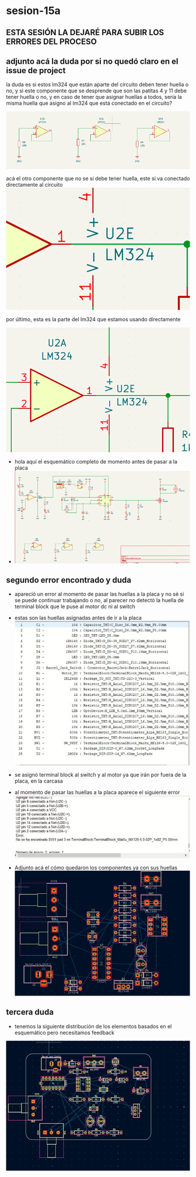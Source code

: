# sesion-15a
## ESTA SESIÓN LA DEJARÉ PARA SUBIR LOS ERRORES DEL PROCESO

## adjunto acá la duda por si no quedó claro en el issue de project

la duda es si estos lm324 que están aparte del circuito deben tener huella o no, y si este componente que se desprende que son las patitas 4 y 11 debe tener huella o no, y en caso de tener que asignar huellas a todos, sería la misma huella que asigno al lm324 que está conectado en el circuito?

![dudacomponentes1](./archivos/lm324duda.PNG)

acá el otro componente que no se si debe tener huella, este sí va conectado directamente al circuito
![dudacomponentes2](./archivos/lm324duda2.PNG)

por último, esta es la parte del lm324 que estamos usando directamente

![dudacomponentes3](./archivos/lm324usado.PNG)


- hola aquí el esquemático completo de momento antes de pasar a la placa
- ![esquematico](./archivos/esquematicoompleto.PNG)


## segundo error encontrado y duda

- apareció un error al momento de pasar las huellas a la placa y no sé si se puede continuar trabajando o no, al parecer no detectó la huella de terminal block que le puse al motor dc ni al switch

- estas son las huellas asignadas antes de ir a la placa
![huellas](./archivos/HUELLAS.JPG)

- se asignó terminal block al switch y al motor ya que irán por fuera de la placa, en la carcasa
- al momento de pasar las huellas a la placa aparece el siguiente error
![error](./archivos/erroresquematico.JPG)

- Adjunto acá el cómo quedaron los componentes ya con sus huellas
![kicad](./archivos/kicadplacaerror.JPG)

## tercera duda

- tenemos la siguiente distribución de los elementos basados en el esquemático pero necesitamos feedback

![kicad](./archivos/kicadplacavariante1.JPG)
